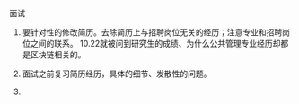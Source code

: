 面试

 1. 要针对性的修改简历。去除简历上与招聘岗位无关的经历；注意专业和招聘岗位之间的联系。
   10.22就被问到研究生的成绩、为什么公共管理专业经历却都是区块链相关的。
   
 2. 面试之前复习简历经历，具体的细节、发散性的问题。
 3. 

<!--stackedit_data:
eyJoaXN0b3J5IjpbLTUwNTY2ODUyOCwtMTc5MDUxNzA4Nl19
-->